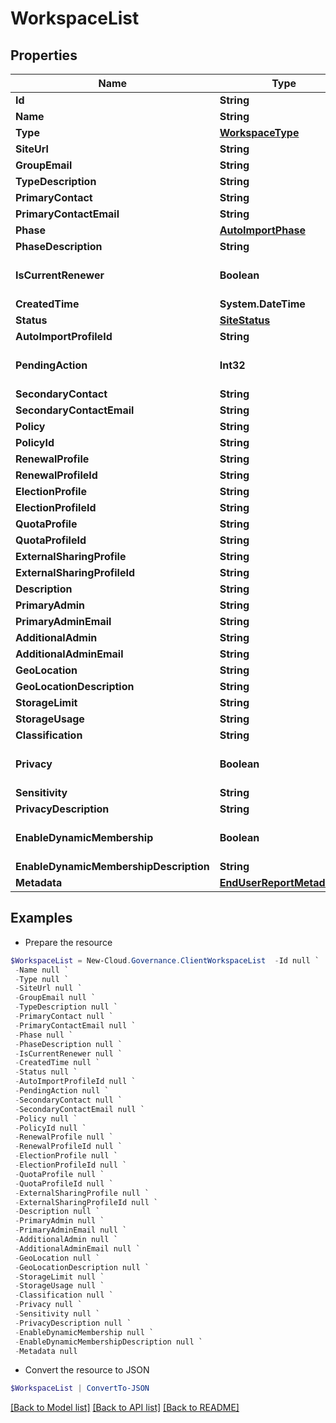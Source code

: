 # WorkspaceList
## Properties

Name | Type | Description | Notes
------------ | ------------- | ------------- | -------------
**Id** | **String** |  | [optional] 
**Name** | **String** |  | [optional] 
**Type** | [**WorkspaceType**](WorkspaceType.md) |  | [optional] 
**SiteUrl** | **String** |  | [optional] 
**GroupEmail** | **String** |  | [optional] 
**TypeDescription** | **String** |  | [optional] 
**PrimaryContact** | **String** |  | [optional] 
**PrimaryContactEmail** | **String** |  | [optional] 
**Phase** | [**AutoImportPhase**](AutoImportPhase.md) |  | [optional] 
**PhaseDescription** | **String** |  | [optional] 
**IsCurrentRenewer** | **Boolean** |  | [optional] [default to $false]
**CreatedTime** | **System.DateTime** |  | [optional] 
**Status** | [**SiteStatus**](SiteStatus.md) |  | [optional] 
**AutoImportProfileId** | **String** |  | [optional] 
**PendingAction** | **Int32** |  | [optional] [default to 0]
**SecondaryContact** | **String** |  | [optional] 
**SecondaryContactEmail** | **String** |  | [optional] 
**Policy** | **String** |  | [optional] 
**PolicyId** | **String** |  | [optional] 
**RenewalProfile** | **String** |  | [optional] 
**RenewalProfileId** | **String** |  | [optional] 
**ElectionProfile** | **String** |  | [optional] 
**ElectionProfileId** | **String** |  | [optional] 
**QuotaProfile** | **String** |  | [optional] 
**QuotaProfileId** | **String** |  | [optional] 
**ExternalSharingProfile** | **String** |  | [optional] 
**ExternalSharingProfileId** | **String** |  | [optional] 
**Description** | **String** |  | [optional] 
**PrimaryAdmin** | **String** |  | [optional] 
**PrimaryAdminEmail** | **String** |  | [optional] 
**AdditionalAdmin** | **String** |  | [optional] 
**AdditionalAdminEmail** | **String** |  | [optional] 
**GeoLocation** | **String** |  | [optional] 
**GeoLocationDescription** | **String** |  | [optional] 
**StorageLimit** | **String** |  | [optional] 
**StorageUsage** | **String** |  | [optional] 
**Classification** | **String** |  | [optional] 
**Privacy** | **Boolean** |  | [optional] [default to $false]
**Sensitivity** | **String** |  | [optional] 
**PrivacyDescription** | **String** |  | [optional] 
**EnableDynamicMembership** | **Boolean** |  | [optional] [default to $false]
**EnableDynamicMembershipDescription** | **String** |  | [optional] 
**Metadata** | [**EndUserReportMetadata[]**](EndUserReportMetadata.md) |  | [optional] 

## Examples

- Prepare the resource
```powershell
$WorkspaceList = New-Cloud.Governance.ClientWorkspaceList  -Id null `
 -Name null `
 -Type null `
 -SiteUrl null `
 -GroupEmail null `
 -TypeDescription null `
 -PrimaryContact null `
 -PrimaryContactEmail null `
 -Phase null `
 -PhaseDescription null `
 -IsCurrentRenewer null `
 -CreatedTime null `
 -Status null `
 -AutoImportProfileId null `
 -PendingAction null `
 -SecondaryContact null `
 -SecondaryContactEmail null `
 -Policy null `
 -PolicyId null `
 -RenewalProfile null `
 -RenewalProfileId null `
 -ElectionProfile null `
 -ElectionProfileId null `
 -QuotaProfile null `
 -QuotaProfileId null `
 -ExternalSharingProfile null `
 -ExternalSharingProfileId null `
 -Description null `
 -PrimaryAdmin null `
 -PrimaryAdminEmail null `
 -AdditionalAdmin null `
 -AdditionalAdminEmail null `
 -GeoLocation null `
 -GeoLocationDescription null `
 -StorageLimit null `
 -StorageUsage null `
 -Classification null `
 -Privacy null `
 -Sensitivity null `
 -PrivacyDescription null `
 -EnableDynamicMembership null `
 -EnableDynamicMembershipDescription null `
 -Metadata null
```

- Convert the resource to JSON
```powershell
$WorkspaceList | ConvertTo-JSON
```

[[Back to Model list]](../README.md#documentation-for-models) [[Back to API list]](../README.md#documentation-for-api-endpoints) [[Back to README]](../README.md)

